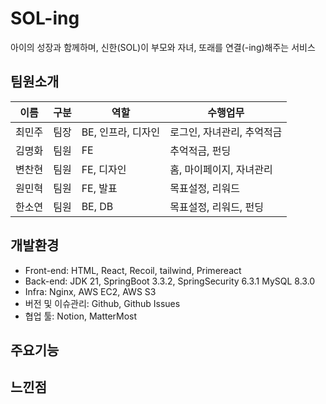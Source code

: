 # SOL-ing
아이의 성장과 함께하며, 신한(SOL)이 부모와 자녀, 또래를 연결(-ing)해주는 서비스

## 팀원소개

|이름|구분|역할|수행업무|
|---|---|---|---|
|최민주|팀장|BE, 인프라, 디자인|로그인, 자녀관리, 추억적금|
|김명화|팀원|FE|추억적금, 펀딩|
|변찬현|팀원|FE, 디자인|홈, 마이페이지, 자녀관리|
|원민혁|팀원|FE, 발표|목표설정, 리워드|
|한소연|팀원|BE, DB|목표설정, 리워드, 펀딩|

## 개발환경
- Front-end: HTML, React, Recoil, tailwind, Primereact
- Back-end: JDK 21, SpringBoot 3.3.2, SpringSecurity 6.3.1 MySQL 8.3.0
- Infra: Nginx, AWS EC2, AWS S3
- 버전 및 이슈관리: Github, Github Issues
- 협업 툴: Notion, MatterMost


## 주요기능


## 느낀점

